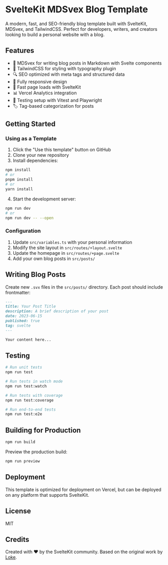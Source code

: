 # SvelteKit MDSvex Blog Template

A modern, fast, and SEO-friendly blog template built with SvelteKit, MDSvex, and TailwindCSS. Perfect for developers, writers, and creators looking to build a personal website with a blog.

## Features

- 📝 MDSvex for writing blog posts in Markdown with Svelte components
- 🎨 TailwindCSS for styling with typography plugin
- 🔍 SEO optimized with meta tags and structured data
- 📱 Fully responsive design
- 🚀 Fast page loads with SvelteKit
- 📊 Vercel Analytics integration
- 🧪 Testing setup with Vitest and Playwright
- 🏷️ Tag-based categorization for posts

## Getting Started

### Using as a Template

1. Click the "Use this template" button on GitHub
2. Clone your new repository
3. Install dependencies:

```bash
npm install
# or
pnpm install
# or
yarn install
```

4. Start the development server:

```bash
npm run dev
# or
npm run dev -- --open
```

### Configuration

1. Update `src/variables.ts` with your personal information
2. Modify the site layout in `src/routes/+layout.svelte`
3. Update the homepage in `src/routes/+page.svelte`
4. Add your own blog posts in `src/posts/`

## Writing Blog Posts

Create new `.svx` files in the `src/posts/` directory. Each post should include frontmatter:

```markdown
---
title: Your Post Title
description: A brief description of your post
date: 2023-06-15
published: true
tag: svelte
---

Your content here...
```

## Testing

```bash
# Run unit tests
npm run test

# Run tests in watch mode
npm run test:watch

# Run tests with coverage
npm run test:coverage

# Run end-to-end tests
npm run test:e2e
```

## Building for Production

```bash
npm run build
```

Preview the production build:

```bash
npm run preview
```

## Deployment

This template is optimized for deployment on Vercel, but can be deployed on any platform that supports SvelteKit.

## License

MIT

## Credits

Created with ❤️ by the SvelteKit community. Based on the original work by [Loke](https://github.com/loke-dev).
